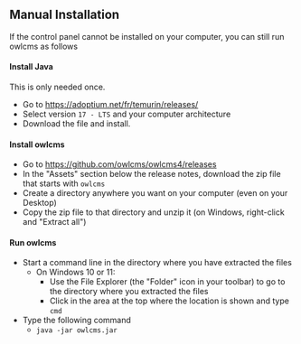 ## Manual Installation

If the control panel cannot be installed on your computer, you can still run owlcms as follows

#### Install Java

This is only needed once.

- Go to https://adoptium.net/fr/temurin/releases/
- Select version `17 - LTS` and your computer architecture
- Download the file and install.

#### Install owlcms

- Go to https://github.com/owlcms/owlcms4/releases
- In the "Assets" section below the release notes, download the zip file that starts with `owlcms`
- Create a directory anywhere you want on your computer (even on your Desktop)
- Copy the zip file to that directory and unzip it (on Windows, right-click and "Extract all")

#### Run owlcms

- Start a command line in the directory where you have extracted the files
  - On Windows 10 or 11:
    - Use the File Explorer (the "Folder" icon in your toolbar) to go to the directory where you extracted the files
    - Click in the area at the top where the location is shown and type `cmd`
- Type the following command
  - ```java -jar owlcms.jar```